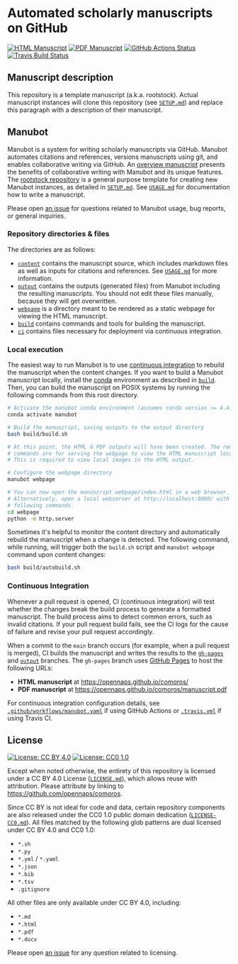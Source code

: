 # Automated scholarly manuscripts on GitHub

<!-- usage note: edit the H1 title above to personalize the manuscript -->

[![HTML Manuscript](https://img.shields.io/badge/manuscript-HTML-blue.svg)](https://opennaps.github.io/comoros/)
[![PDF Manuscript](https://img.shields.io/badge/manuscript-PDF-blue.svg)](https://opennaps.github.io/comoros/manuscript.pdf)
[![GitHub Actions Status](https://github.com/opennaps/comoros/workflows/Manubot/badge.svg)](https://github.com/opennaps/comoros/actions)
[![Travis Build Status](https://travis-ci.com/opennaps/comoros.svg?branch=main)](https://travis-ci.com/opennaps/comoros)
<!-- usage note: delete CI badges above for services not used by your manuscript -->

## Manuscript description

<!-- usage note: edit this section. -->

This repository is a template manuscript (a.k.a. rootstock).
Actual manuscript instances will clone this repository (see [`SETUP.md`](SETUP.md)) and replace this paragraph with a description of their manuscript.

## Manubot

<!-- usage note: do not edit this section -->

Manubot is a system for writing scholarly manuscripts via GitHub.
Manubot automates citations and references, versions manuscripts using git, and enables collaborative writing via GitHub.
An [overview manuscript](https://greenelab.github.io/meta-review/ "Open collaborative writing with Manubot") presents the benefits of collaborative writing with Manubot and its unique features.
The [rootstock repository](https://git.io/fhQH1) is a general purpose template for creating new Manubot instances, as detailed in [`SETUP.md`](SETUP.md).
See [`USAGE.md`](USAGE.md) for documentation how to write a manuscript.

Please open [an issue](https://git.io/fhQHM) for questions related to Manubot usage, bug reports, or general inquiries.

### Repository directories & files

The directories are as follows:

+ [`content`](content) contains the manuscript source, which includes markdown files as well as inputs for citations and references.
  See [`USAGE.md`](USAGE.md) for more information.
+ [`output`](output) contains the outputs (generated files) from Manubot including the resulting manuscripts.
  You should not edit these files manually, because they will get overwritten.
+ [`webpage`](webpage) is a directory meant to be rendered as a static webpage for viewing the HTML manuscript.
+ [`build`](build) contains commands and tools for building the manuscript.
+ [`ci`](ci) contains files necessary for deployment via continuous integration.

### Local execution

The easiest way to run Manubot is to use [continuous integration](#continuous-integration) to rebuild the manuscript when the content changes.
If you want to build a Manubot manuscript locally, install the [conda](https://conda.io) environment as described in [`build`](build).
Then, you can build the manuscript on POSIX systems by running the following commands from this root directory.

```sh
# Activate the manubot conda environment (assumes conda version >= 4.4)
conda activate manubot

# Build the manuscript, saving outputs to the output directory
bash build/build.sh

# At this point, the HTML & PDF outputs will have been created. The remaining
# commands are for serving the webpage to view the HTML manuscript locally.
# This is required to view local images in the HTML output.

# Configure the webpage directory
manubot webpage

# You can now open the manuscript webpage/index.html in a web browser.
# Alternatively, open a local webserver at http://localhost:8000/ with the
# following commands.
cd webpage
python -m http.server
```

Sometimes it's helpful to monitor the content directory and automatically rebuild the manuscript when a change is detected.
The following command, while running, will trigger both the `build.sh` script and `manubot webpage` command upon content changes:

```sh
bash build/autobuild.sh
```

### Continuous Integration

Whenever a pull request is opened, CI (continuous integration) will test whether the changes break the build process to generate a formatted manuscript.
The build process aims to detect common errors, such as invalid citations.
If your pull request build fails, see the CI logs for the cause of failure and revise your pull request accordingly.

When a commit to the `main` branch occurs (for example, when a pull request is merged), CI builds the manuscript and writes the results to the [`gh-pages`](https://github.com/opennaps/comoros/tree/gh-pages) and [`output`](https://github.com/opennaps/comoros/tree/output) branches.
The `gh-pages` branch uses [GitHub Pages](https://pages.github.com/) to host the following URLs:

+ **HTML manuscript** at https://opennaps.github.io/comoros/
+ **PDF manuscript** at https://opennaps.github.io/comoros/manuscript.pdf

For continuous integration configuration details, see [`.github/workflows/manubot.yaml`](.github/workflows/manubot.yaml) if using GitHub Actions or [`.travis.yml`](.travis.yml) if using Travis CI.

## License

<!--
usage note: edit this section to change the license of your manuscript or source code changes to this repository.
We encourage users to openly license their manuscripts, which is the default as specified below.
-->

[![License: CC BY 4.0](https://img.shields.io/badge/License%20All-CC%20BY%204.0-lightgrey.svg)](http://creativecommons.org/licenses/by/4.0/)
[![License: CC0 1.0](https://img.shields.io/badge/License%20Parts-CC0%201.0-lightgrey.svg)](https://creativecommons.org/publicdomain/zero/1.0/)

Except when noted otherwise, the entirety of this repository is licensed under a CC BY 4.0 License ([`LICENSE.md`](LICENSE.md)), which allows reuse with attribution.
Please attribute by linking to https://github.com/opennaps/comoros.

Since CC BY is not ideal for code and data, certain repository components are also released under the CC0 1.0 public domain dedication ([`LICENSE-CC0.md`](LICENSE-CC0.md)).
All files matched by the following glob patterns are dual licensed under CC BY 4.0 and CC0 1.0:

+ `*.sh`
+ `*.py`
+ `*.yml` / `*.yaml`
+ `*.json`
+ `*.bib`
+ `*.tsv`
+ `.gitignore`

All other files are only available under CC BY 4.0, including:

+ `*.md`
+ `*.html`
+ `*.pdf`
+ `*.docx`

Please open [an issue](https://github.com/opennaps/comoros/issues) for any question related to licensing.
